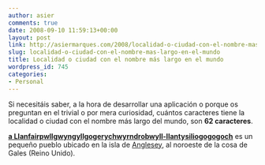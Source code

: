 ```yaml
---
author: asier
comments: true
date: 2008-09-10 11:59:13+00:00
layout: post
link: http://asiermarques.com/2008/localidad-o-ciudad-con-el-nombre-mas-largo-en-el-mundo/
slug: localidad-o-ciudad-con-el-nombre-mas-largo-en-el-mundo
title: Localidad o ciudad con el nombre más largo en el mundo
wordpress_id: 745
categories:
- Personal
---
```


Si necesitáis saber, a la hora de desarrollar una aplicación o porque os preguntan en el trivial o por mera curiosidad, cuántos caracteres tiene la localidad o ciudad con el nombre más largo del mundo, son **62 caracteres**.

[**a Llanfairpwllgwyngyllgogerychwyrndrobwyll-llantysiliogogogoch**](http://wikitravel.org/en/Llanfairpwllgwyngyllgogerychwyrndrobwyll-llantysiliogogogoch) es un pequeño pueblo ubicado en la isla de [Anglesey](http://es.wikipedia.org/wiki/Anglesey), al noroeste de la cosa de Gales (Reino Unido).
